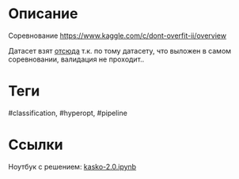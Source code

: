 # Описание
Соревнование https://www.kaggle.com/c/dont-overfit-ii/overview

Датасет взят [отсюда](https://www.kaggle.com/mdmub0587/older-dataset-for-dont-overfit-ii-challenge)
т.к. по тому датасету, что выложен в самом соревновании, валидация не проходит..

# Теги
#classification, #hyperopt, #pipeline

# Ссылки
Ноутбук с решением: [kasko-2.0.ipynb](https://bitbucket.org/zosimovaa/kasko-classification/src/master/kasko-2.0.ipynb?viewer=nbviewerw)



 